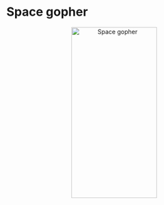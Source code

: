 # Space gopher #

<p align="center">
<img src="https://github.com/i-redbyte/Animatron/blob/master/info/gifs/space_gopher.gif" alt="Space gopher" width="200" height="400">
</p>